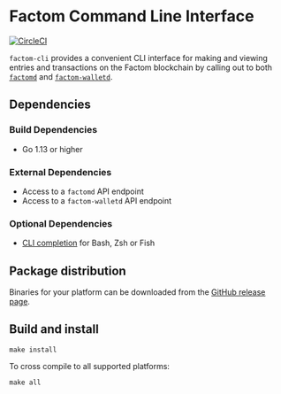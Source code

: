 # Factom Command Line Interface

[![CircleCI](https://circleci.com/gh/FactomProject/factom-cli/tree/develop.svg?style=shield)](https://circleci.com/gh/FactomProject/factom-cli/tree/develop)

`factom-cli` provides a convenient CLI interface for making and viewing entries
and transactions on the Factom blockchain by calling out to both
[`factomd`](https://github.com/FactomProject/factomd) and
[`factom-walletd`](https://github.com/FactomProject/factomd).

## Dependencies
### Build Dependencies
- Go 1.13 or higher

### External Dependencies
- Access to a `factomd` API endpoint
- Access to a `factom-walletd` API endpoint

### Optional Dependencies
- [CLI completion](https://github.com/AdamSLevy/complete-factom-cli) for Bash,
  Zsh or Fish

## Package distribution

Binaries for your platform can be downloaded from the [GitHub release page](https://github.com/FactomProject/factom-cli/releases).

## Build and install

```
make install
```

To cross compile to all supported platforms:
```
make all
```
